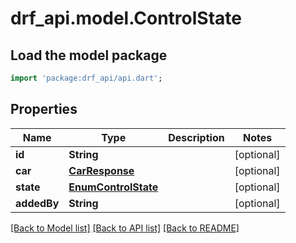 # drf_api.model.ControlState

## Load the model package
```dart
import 'package:drf_api/api.dart';
```

## Properties
Name | Type | Description | Notes
------------ | ------------- | ------------- | -------------
**id** | **String** |  | [optional] 
**car** | [**CarResponse**](CarResponse.md) |  | [optional] 
**state** | [**EnumControlState**](EnumControlState.md) |  | [optional] 
**addedBy** | **String** |  | [optional] 

[[Back to Model list]](../README.md#documentation-for-models) [[Back to API list]](../README.md#documentation-for-api-endpoints) [[Back to README]](../README.md)


